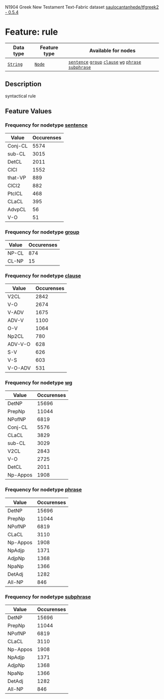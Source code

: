 N1904 Greek New Testament Text-Fabric dataset [saulocantanhede/tfgreek2 - 0.5.4](https://github.com/saulocantanhede/tfgreek2)
# Feature: rule
Data type|Feature type|Available for nodes
---|---|---
[`String`](featurebydatatype.md#string)|[`Node`](featurebytype.md#node)| [`sentence`](featurebynodetype.md#sentence)  [`group`](featurebynodetype.md#group)  [`clause`](featurebynodetype.md#clause)  [`wg`](featurebynodetype.md#wg)  [`phrase`](featurebynodetype.md#phrase)  [`subphrase`](featurebynodetype.md#subphrase) 
## Description
syntactical rule
## Feature Values
### Frequency for nodetype [sentence](featurebynodetype.md#sentence)
Value|Occurenses
---|---
Conj-CL|5574
sub-CL|3015
DetCL|2011
ClCl|1552
that-VP|889
ClCl2|882
PtclCL|468
CLaCL|395
AdvpCL|56
V-O|51
### Frequency for nodetype [group](featurebynodetype.md#group)
Value|Occurenses
---|---
NP-CL|874
CL-NP|15
### Frequency for nodetype [clause](featurebynodetype.md#clause)
Value|Occurenses
---|---
V2CL|2842
V-O|2674
V-ADV|1675
ADV-V|1100
O-V|1064
Np2CL|780
ADV-V-O|628
S-V|626
V-S|603
V-O-ADV|531
### Frequency for nodetype [wg](featurebynodetype.md#wg)
Value|Occurenses
---|---
DetNP|15696
PrepNp|11044
NPofNP|6819
Conj-CL|5576
CLaCL|3829
sub-CL|3029
V2CL|2843
V-O|2725
DetCL|2011
Np-Appos|1908
### Frequency for nodetype [phrase](featurebynodetype.md#phrase)
Value|Occurenses
---|---
DetNP|15696
PrepNp|11044
NPofNP|6819
CLaCL|3110
Np-Appos|1908
NpAdjp|1371
AdjpNp|1368
NpaNp|1366
DetAdj|1282
All-NP|846
### Frequency for nodetype [subphrase](featurebynodetype.md#subphrase)
Value|Occurenses
---|---
DetNP|15696
PrepNp|11044
NPofNP|6819
CLaCL|3110
Np-Appos|1908
NpAdjp|1371
AdjpNp|1368
NpaNp|1366
DetAdj|1282
All-NP|846
